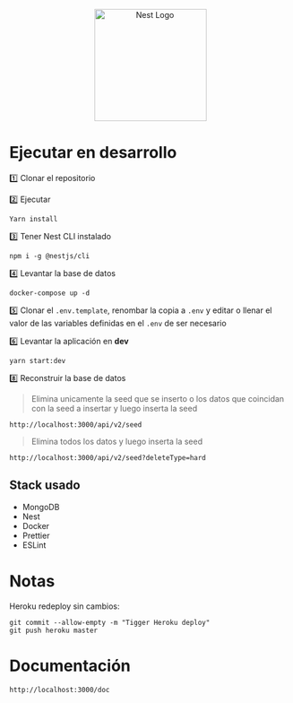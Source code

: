 <p align="center">
  <a href="http://nestjs.com/" target="blank"><img src="https://nestjs.com/img/logo-small.svg" width="200" alt="Nest Logo" /></a>
</p>

# Ejecutar en desarrollo

:one: Clonar el repositorio

:two: Ejecutar

```
Yarn install
```

:three: Tener Nest CLI instalado

```
npm i -g @nestjs/cli
```

:four: Levantar la base de datos

```
docker-compose up -d
```

:five: Clonar el `.env.template`, renombar la copia a `.env` y editar o llenar el valor de las variables definidas en el `.env` de ser necesario

:six: Levantar la aplicación en **dev**

```
yarn start:dev
```

:eight: Reconstruir la base de datos

> Elimina unicamente la seed que se inserto o los datos que coincidan con la seed a insertar y luego inserta la seed

```
http://localhost:3000/api/v2/seed
```

> Elimina todos los datos y luego inserta la seed

```
http://localhost:3000/api/v2/seed?deleteType=hard
```

## Stack usado

- MongoDB
- Nest
- Docker
- Prettier
- ESLint

# Notas

Heroku redeploy sin cambios:

```
git commit --allow-empty -m "Tigger Heroku deploy"
git push heroku master
```

# Documentación

```
http://localhost:3000/doc
```
